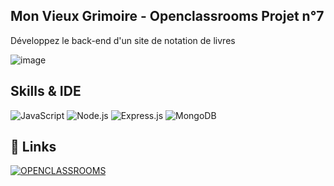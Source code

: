 ## Mon Vieux Grimoire - Openclassrooms Projet n°7

Développez le back-end d'un site de notation de livres

![image](https://user.oc-static.com/upload/2022/10/11/16654934257102_DW-P7-Back-end_company-banner.png)

## Skills & IDE

![JavaScript](https://img.shields.io/badge/javascript-%23323330.svg?logo=javascript&logoColor=%23F7DF1E&style=for-the-badge)
![Node.js](https://img.shields.io/badge/node.js-6DA55F?logo=node.js&logoColor=white&style=for-the-badge)
![Express.js](https://img.shields.io/badge/express.js-%23404d59.svg?logo=express&logoColor=%2361DAFB&style=for-the-badge)
![MongoDB](https://img.shields.io/badge/MongoDB-%234ea94b.svg?logo=mongodb&logoColor=white&style=for-the-badge)

## 🔗 Links
[![OPENCLASSROOMS](https://img.shields.io/badge/OPENCLASSROOMS-7451EB?style=for-the-badge&logoColor=white)](https://openclassrooms.com/fr/)
